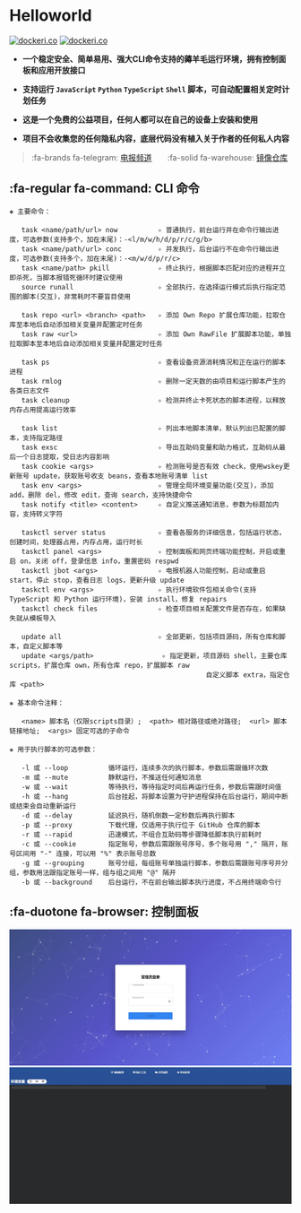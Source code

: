 # Helloworld <!-- {docsify-ignore} -->

[![dockeri.co](https://img.shields.io/docker/pulls/supermanito/helloworld?label=Docker%20Pulls&style=flat)](https://hub.docker.com/r/supermanito/helloworld) [![dockeri.co](https://img.shields.io/docker/stars/supermanito/helloworld?label=Stars&style=flat)](https://hub.docker.com/r/supermanito/helloworld)

- **一个稳定安全、简单易用、强大CLI命令支持的薅羊毛运行环境，拥有控制面板和应用开放接口** <!-- {docsify-ignore} -->

- **支持运行 `JavaScript` `Python` `TypeScript` `Shell` 脚本，可自动配置相关定时计划任务** <!-- {docsify-ignore} -->

- **这是一个免费的公益项目，任何人都可以在自己的设备上安装和使用** <!-- {docsify-ignore} -->

- **项目不会收集您的任何隐私内容，底层代码没有植入关于作者的任何私人内容** <!-- {docsify-ignore} -->

> :fa-brands fa-telegram: [电报频道](https://t.me/jdhelloworld)&emsp;&emsp;:fa-solid fa-warehouse: [镜像仓库](https://hub.docker.com/r/supermanito/helloworld)

## :fa-regular fa-command: CLI 命令 <!-- {docsify-ignore} -->

```
❖ 主要命令：

   task <name/path/url> now          ✧ 普通执行，前台运行并在命令行输出进度，可选参数(支持多个，加在末尾)：-<l/m/w/h/d/p/r/c/g/b>
   task <name/path/url> conc         ✧ 并发执行，后台运行不在命令行输出进度，可选参数(支持多个，加在末尾)：-<m/w/d/p/r/c>
   task <name/path> pkill            ✧ 终止执行，根据脚本匹配对应的进程并立即杀死，当脚本报错死循环时建议使用
   source runall                     ✧ 全部执行，在选择运行模式后执行指定范围的脚本(交互)，非常耗时不要盲目使用

   task repo <url> <branch> <path>   ✧ 添加 Own Repo 扩展仓库功能，拉取仓库至本地后自动添加相关变量并配置定时任务
   task raw <url>                    ✧ 添加 Own RawFile 扩展脚本功能，单独拉取脚本至本地后自动添加相关变量并配置定时任务

   task ps                           ✧ 查看设备资源消耗情况和正在运行的脚本进程
   task rmlog                        ✧ 删除一定天数的由项目和运行脚本产生的各类日志文件
   task cleanup                      ✧ 检测并终止卡死状态的脚本进程，以释放内存占用提高运行效率

   task list                         ✧ 列出本地脚本清单，默认列出已配置的脚本，支持指定路径
   task exsc                         ✧ 导出互助码变量和助力格式，互助码从最后一个日志提取，受日志内容影响
   task cookie <args>                ✧ 检测账号是否有效 check，使用wskey更新账号 update，获取账号收支 beans，查看本地账号清单 list
   task env <args>                   ✧ 管理全局环境变量功能(交互)，添加 add，删除 del，修改 edit，查询 search，支持快捷命令
   task notify <title> <content>     ✧ 自定义推送通知消息，参数为标题加内容，支持转义字符

   taskctl server status             ✧ 查看各服务的详细信息，包括运行状态，创建时间，处理器占用，内存占用，运行时长
   taskctl panel <args>              ✧ 控制面板和网页终端功能控制，开启或重启 on，关闭 off，登录信息 info，重置密码 respwd
   taskctl jbot <args>               ✧ 电报机器人功能控制，启动或重启 start，停止 stop，查看日志 logs，更新升级 update
   taskctl env <args>                ✧ 执行环境软件包相关命令(支持 TypeScript 和 Python 运行环境)，安装 install，修复 repairs
   taskctl check files               ✧ 检查项目相关配置文件是否存在，如果缺失就从模板导入

   update all                        ✧ 全部更新，包括项目源码，所有仓库和脚本，自定义脚本等
   update <args/path>                 ✧ 指定更新，项目源码 shell，主要仓库 scripts，扩展仓库 own，所有仓库 repo，扩展脚本 raw
                                                 自定义脚本 extra，指定仓库 <path>

❋ 基本命令注释：

   <name> 脚本名（仅限scripts目录）;  <path> 相对路径或绝对路径;  <url> 脚本链接地址;  <args> 固定可选的子命令

❋ 用于执行脚本的可选参数：

   -l 或 --loop          循环运行，连续多次的执行脚本，参数后需跟循环次数
   -m 或 --mute          静默运行，不推送任何通知消息
   -w 或 --wait          等待执行，等待指定时间后再运行任务，参数后需跟时间值
   -h 或 --hang          后台挂起，将脚本设置为守护进程保持在后台运行，期间中断或结束会自动重新运行
   -d 或 --delay         延迟执行，随机倒数一定秒数后再执行脚本
   -p 或 --proxy         下载代理，仅适用于执行位于 GitHub 仓库的脚本
   -r 或 --rapid         迅速模式，不组合互助码等步骤降低脚本执行前耗时
   -c 或 --cookie        指定账号，参数后需跟账号序号，多个账号用 "," 隔开，账号区间用 "-" 连接，可以用 "%" 表示账号总数
   -g 或 --grouping      账号分组，每组账号单独运行脚本，参数后需跟账号序号并分组，参数用法跟指定账号一样，组与组之间用 "@" 隔开
   -b 或 --background    后台运行，不在前台输出脚本执行进度，不占用终端命令行
```

## :fa-duotone fa-browser: 控制面板 <!-- {docsify-ignore} -->

![登录页](./src/img/panel/1.png ':size=60%')
![内容页](./src/img/panel/2.png ':size=60%')
